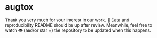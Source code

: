 # augtox

Thank you very much for your interest in our work. 🙏 Data and reproducibility README should be up after review. Meanwhile, feel free to watch 👁️ (and/or star ⭐) the repository to be updated when this happens.
